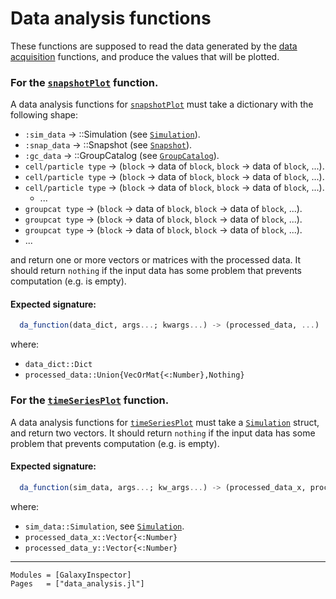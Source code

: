 # Data analysis functions

These functions are supposed to read the data generated by the [data acquisition](https://ezequiel92.github.io/GalaxyInspector/dev/api/data_acquisition/) functions, and produce the values that will be plotted.

### For the [`snapshotPlot`](@ref) function.

A data analysis functions for [`snapshotPlot`](@ref) must take a dictionary with the following shape:

  + `:sim_data`          -> ::Simulation (see [`Simulation`](https://ezequiel92.github.io/GalaxyInspector/dev/api/constants/#GalaxyInspector.Simulation)).
  + `:snap_data`         -> ::Snapshot (see [`Snapshot`](https://ezequiel92.github.io/GalaxyInspector/dev/api/constants/#GalaxyInspector.Snapshot)).
  + `:gc_data`           -> ::GroupCatalog (see [`GroupCatalog`](https://ezequiel92.github.io/GalaxyInspector/dev/api/constants/#GalaxyInspector.GroupCatalog)).
  + `cell/particle type` -> (`block` -> data of `block`, `block` -> data of `block`, ...).
  + `cell/particle type` -> (`block` -> data of `block`, `block` -> data of `block`, ...).
  + `cell/particle type` -> (`block` -> data of `block`, `block` -> data of `block`, ...).
    + ...
  + `groupcat type`      -> (`block` -> data of `block`, `block` -> data of `block`, ...).
  + `groupcat type`      -> (`block` -> data of `block`, `block` -> data of `block`, ...).
  + `groupcat type`      -> (`block` -> data of `block`, `block` -> data of `block`, ...).
  + ...

and return one or more vectors or matrices with the processed data. It should return `nothing` if the input data has some problem that prevents computation (e.g. is empty).

#### Expected signature:

```julia
  da_function(data_dict, args...; kwargs...) -> (processed_data, ...)
```

where:

  - `data_dict::Dict`
  - `processed_data::Union{VecOrMat{<:Number},Nothing}`


### For the [`timeSeriesPlot`](@ref) function.

A data analysis functions for [`timeSeriesPlot`](@ref) must take a [`Simulation`](https://ezequiel92.github.io/GalaxyInspector/dev/api/constants/#GalaxyInspector.Simulation) struct, and return two vectors. It should return `nothing` if the input data has some problem that prevents computation (e.g. is empty).

#### Expected signature:

```julia
  da_function(sim_data, args...; kw_args...) -> (processed_data_x, processed_data_y)
```

where:

  - `sim_data::Simulation`, see [`Simulation`](https://ezequiel92.github.io/GalaxyInspector/dev/api/constants/#GalaxyInspector.Simulation).
  - `processed_data_x::Vector{<:Number}`
  - `processed_data_y::Vector{<:Number}`

---

```@autodocs
Modules = [GalaxyInspector]
Pages   = ["data_analysis.jl"]
```
